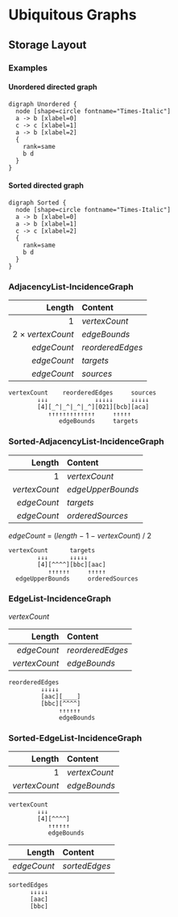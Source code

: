 # Ubiquitous Graphs

## Storage Layout

### Examples

#### Unordered directed graph

```plantuml
digraph Unordered {
  node [shape=circle fontname="Times-Italic"]
  a -> b [xlabel=0]
  c -> c [xlabel=1]
  a -> b [xlabel=2]
  {
    rank=same
    b d
  }
}
```

#### Sorted directed graph

```plantuml
digraph Sorted {
  node [shape=circle fontname="Times-Italic"]
  a -> b [xlabel=0]
  a -> b [xlabel=1]
  c -> c [xlabel=2]
  {
    rank=same
    b d
  }
}
```

### AdjacencyList-IncidenceGraph

|                 Length | Content            |
|-----------------------:|:-------------------|
|                      1 | _vertexCount_      |
|      2 × _vertexCount_ | _edgeBounds_       |
|            _edgeCount_ | _reorderedEdges_   |
|            _edgeCount_ | _targets_          |
|            _edgeCount_ | _sources_          |

```
vertexCount    reorderedEdges     sources
        ↓↓↓             ↓↓↓↓↓     ↓↓↓↓↓
        [4][_^|_^|_^|_^][021][bcb][aca]
           ↑↑↑↑↑↑↑↑↑↑↑↑↑     ↑↑↑↑↑
              edgeBounds     targets
```

### Sorted-AdjacencyList-IncidenceGraph

|             Length | Content            |
|-------------------:|:-------------------|
|                  1 | _vertexCount_      |
|      _vertexCount_ | _edgeUpperBounds_  |
|        _edgeCount_ | _targets_          |
|        _edgeCount_ | _orderedSources_   |

_edgeCount_ = (_length_ − 1 − _vertexCount_) / 2

```
vertexCount      targets
        ↓↓↓      ↓↓↓↓↓
        [4][^^^^][bbc][aac]
           ↑↑↑↑↑↑     ↑↑↑↑↑
  edgeUpperBounds     orderedSources
```

### EdgeList-IncidenceGraph

_vertexCount_

|             Length | Content          |
|-------------------:|:-----------------|
|        _edgeCount_ | _reorderedEdges_ |
|      _vertexCount_ | _edgeBounds_     |

```
reorderedEdges
         ↓↓↓↓↓
         [aac][____]
         [bbc][^^^^]
              ↑↑↑↑↑↑
              edgeBounds
```

### Sorted-EdgeList-IncidenceGraph

|             Length | Content            |
|-------------------:|:-------------------|
|                  1 | _vertexCount_      |
|      _vertexCount_ | _edgeBounds_       |

```
vertexCount
        ↓↓↓
        [4][^^^^]
           ↑↑↑↑↑↑
           edgeBounds
```

|        Length | Content          |
|--------------:|:-----------------|
|   _edgeCount_ | _sortedEdges_    |

```
sortedEdges
      ↓↓↓↓↓
      [aac]
      [bbc]
```
